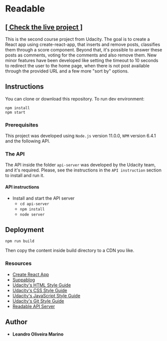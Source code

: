# Readable

## [**[ Check the live project ]**](http://readable.leandromarino.me)

This is the second course project from Udacity. The goal is to create a React app using create-react-app, that inserts and remove posts, classifies them through a score component. Beyond that, it's possible to answer these posts as comments, voting for the comments and also remove them. New minor features have been developed like setting the timeout to 10 seconds to redirect the user to the home page, when there is not post available through the provided URL and a few more "sort by" options.

## Instructions

You can clone or download this repository. To run dev environment:
```
npm install
npm start
```

### Prerequisites

This project was developed using `Node.js` version 11.0.0, `NPM` version 6.4.1 and the following API.


### The API

The API inside the folder `api-server` was developed by the Udacity team, and it's required. Please, see the instructions in the `API instruction` section to install and run it.


#### API instructions

* Install and start the API server
    - `cd api-server`
    - `npm install`
    - `node server`


## Deployment

```
npm run build
```
Then copy the content inside build directory to a CDN you like.

### Resources
* [Create React App](https://github.com/facebook/create-react-app)
* [Suppablog](https://colorlib.com/wp/template/suppablog/)
* [Udacity's HTML Style Guide](http://udacity.github.io/frontend-nanodegree-styleguide/index.html)
* [Udacity's CSS Style Guide](http://udacity.github.io/frontend-nanodegree-styleguide/css.html)
* [Udacity's JavaScript Style Guide](http://udacity.github.io/frontend-nanodegree-styleguide/javascript.html)
* [Udacity's Git Style Guide](https://udacity.github.io/git-styleguide/)
* [Readable API Server](https://github.com/udacity/reactnd-project-readable-starter)

## Author

* **Leandro Oliveira Marino**
